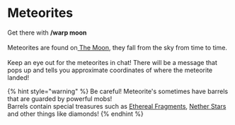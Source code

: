 # Meteorites

Get there with **/warp moon**\
\
Meteorites are found on[ The Moon](worlds-dimensions/moon.md), they fall from the sky from time to time.\
\
Keep an eye out for the meteorites in chat! There will be a message that pops up and tells you approximate coordinates of where the meteorite landed!

{% hint style="warning" %}
Be careful! Meteorite's sometimes have barrels that are guarded by powerful mobs!\
Barrels contain special treasures such as [Ethereal Fragments](https://docs.playtheatria.com/ethereal-tools/ethereal-fragments), [Nether Stars](https://docs.playtheatria.com/economy/nether-stars) and other things like diamonds!
{% endhint %}

